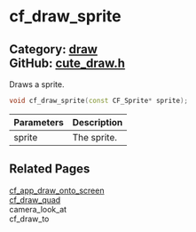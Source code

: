 [](../header.md ':include')

# cf_draw_sprite

Category: [draw](/api_reference?id=draw)  
GitHub: [cute_draw.h](https://github.com/RandyGaul/cute_framework/blob/master/include/cute_draw.h)  
---

Draws a sprite.

```cpp
void cf_draw_sprite(const CF_Sprite* sprite);
```

Parameters | Description
--- | ---
sprite | The sprite.

## Related Pages

[cf_app_draw_onto_screen](/app/cf_app_draw_onto_screen.md)  
[cf_draw_quad](/draw/cf_draw_quad.md)  
camera_look_at  
cf_draw_to  
